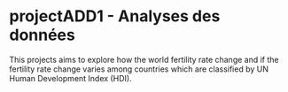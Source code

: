 # projectADD1 - Analyses des données
This projects aims to explore how the world fertility rate change and if the fertility rate change varies among countries which are classified by UN Human Development Index (HDI). 
